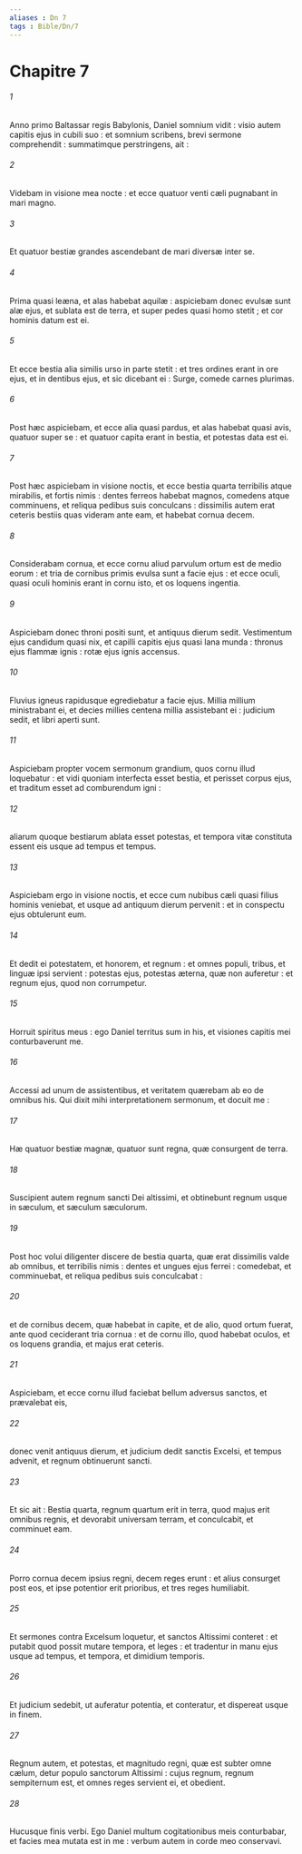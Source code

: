 ```yaml
---
aliases : Dn 7
tags : Bible/Dn/7
---
```


# Chapitre 7

###### 1
Anno primo Baltassar regis Babylonis, Daniel somnium vidit : visio autem capitis ejus in cubili suo : et somnium scribens, brevi sermone comprehendit : summatimque perstringens, ait :
###### 2
Videbam in visione mea nocte : et ecce quatuor venti cæli pugnabant in mari magno.
###### 3
Et quatuor bestiæ grandes ascendebant de mari diversæ inter se.
###### 4
Prima quasi leæna, et alas habebat aquilæ : aspiciebam donec evulsæ sunt alæ ejus, et sublata est de terra, et super pedes quasi homo stetit ; et cor hominis datum est ei.
###### 5
Et ecce bestia alia similis urso in parte stetit : et tres ordines erant in ore ejus, et in dentibus ejus, et sic dicebant ei : Surge, comede carnes plurimas.
###### 6
Post hæc aspiciebam, et ecce alia quasi pardus, et alas habebat quasi avis, quatuor super se : et quatuor capita erant in bestia, et potestas data est ei.
###### 7
Post hæc aspiciebam in visione noctis, et ecce bestia quarta terribilis atque mirabilis, et fortis nimis : dentes ferreos habebat magnos, comedens atque comminuens, et reliqua pedibus suis conculcans : dissimilis autem erat ceteris bestiis quas videram ante eam, et habebat cornua decem.
###### 8
Considerabam cornua, et ecce cornu aliud parvulum ortum est de medio eorum : et tria de cornibus primis evulsa sunt a facie ejus : et ecce oculi, quasi oculi hominis erant in cornu isto, et os loquens ingentia.
###### 9
Aspiciebam donec throni positi sunt, et antiquus dierum sedit. Vestimentum ejus candidum quasi nix, et capilli capitis ejus quasi lana munda : thronus ejus flammæ ignis : rotæ ejus ignis accensus.
###### 10
Fluvius igneus rapidusque egrediebatur a facie ejus. Millia millium ministrabant ei, et decies millies centena millia assistebant ei : judicium sedit, et libri aperti sunt.
###### 11
Aspiciebam propter vocem sermonum grandium, quos cornu illud loquebatur : et vidi quoniam interfecta esset bestia, et perisset corpus ejus, et traditum esset ad comburendum igni :
###### 12
aliarum quoque bestiarum ablata esset potestas, et tempora vitæ constituta essent eis usque ad tempus et tempus.
###### 13
Aspiciebam ergo in visione noctis, et ecce cum nubibus cæli quasi filius hominis veniebat, et usque ad antiquum dierum pervenit : et in conspectu ejus obtulerunt eum.
###### 14
Et dedit ei potestatem, et honorem, et regnum : et omnes populi, tribus, et linguæ ipsi servient : potestas ejus, potestas æterna, quæ non auferetur : et regnum ejus, quod non corrumpetur.
###### 15
Horruit spiritus meus : ego Daniel territus sum in his, et visiones capitis mei conturbaverunt me.
###### 16
Accessi ad unum de assistentibus, et veritatem quærebam ab eo de omnibus his. Qui dixit mihi interpretationem sermonum, et docuit me :
###### 17
Hæ quatuor bestiæ magnæ, quatuor sunt regna, quæ consurgent de terra.
###### 18
Suscipient autem regnum sancti Dei altissimi, et obtinebunt regnum usque in sæculum, et sæculum sæculorum.
###### 19
Post hoc volui diligenter discere de bestia quarta, quæ erat dissimilis valde ab omnibus, et terribilis nimis : dentes et ungues ejus ferrei : comedebat, et comminuebat, et reliqua pedibus suis conculcabat :
###### 20
et de cornibus decem, quæ habebat in capite, et de alio, quod ortum fuerat, ante quod ceciderant tria cornua : et de cornu illo, quod habebat oculos, et os loquens grandia, et majus erat ceteris.
###### 21
Aspiciebam, et ecce cornu illud faciebat bellum adversus sanctos, et prævalebat eis,
###### 22
donec venit antiquus dierum, et judicium dedit sanctis Excelsi, et tempus advenit, et regnum obtinuerunt sancti.
###### 23
Et sic ait : Bestia quarta, regnum quartum erit in terra, quod majus erit omnibus regnis, et devorabit universam terram, et conculcabit, et comminuet eam.
###### 24
Porro cornua decem ipsius regni, decem reges erunt : et alius consurget post eos, et ipse potentior erit prioribus, et tres reges humiliabit.
###### 25
Et sermones contra Excelsum loquetur, et sanctos Altissimi conteret : et putabit quod possit mutare tempora, et leges : et tradentur in manu ejus usque ad tempus, et tempora, et dimidium temporis.
###### 26
Et judicium sedebit, ut auferatur potentia, et conteratur, et dispereat usque in finem.
###### 27
Regnum autem, et potestas, et magnitudo regni, quæ est subter omne cælum, detur populo sanctorum Altissimi : cujus regnum, regnum sempiternum est, et omnes reges servient ei, et obedient.
###### 28
Hucusque finis verbi. Ego Daniel multum cogitationibus meis conturbabar, et facies mea mutata est in me : verbum autem in corde meo conservavi.
